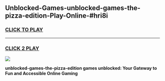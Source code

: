 
## Unblocked-Games-unblocked-games-the-pizza-edition-Play-Online-#hri8i
<h3>
<a href="https://premium.freeplayer.one?title=unblocked-games-the-pizza-edition&ref=24F">CLICK TO PLAY</a></h3>
<hr>

<h3>
<a href="https://premium.freeplayer.one?title=unblocked-games-the-pizza-edition&ref=24F">CLICK 2 PLAY</a>
  
</h3>

<a href="https://premium.freeplayer.one?title=unblocked-games-the-pizza-edition&ref=24F/"><img src="https://clearcache.store/games.png"></a>


**unblocked-games-the-pizza-edition games unblocked: Your Gateway to Fun and Accessible Online Gaming**
